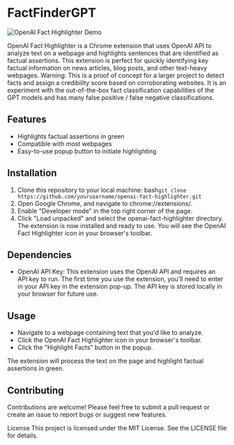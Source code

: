 # FactFinderGPT

![OpenAI Fact Highlighter Demo](https://cryptid-megalodon.github.io/images/FactFinderGPT_Demo_Sreenshot.png)

OpenAI Fact Highlighter is a Chrome extension that uses OpenAI API to analyze text on a webpage and highlights sentences that are identified as factual assertions. This extension is perfect for quickly identifying key factual information on news articles, blog posts, and other text-heavy webpages.
Warning: This is a proof of concept for a larger project to detect facts and assign a credibility score based on corroborating websites. It is an experiment with the out-of-the-box fact classification capabilities of the GPT models and has many false positive / false negative classifications.

## Features
* Highlights factual assertions in green
* Compatible with most webpages
* Easy-to-use popup button to initiate highlighting

## Installation
1) Clone this repository to your local machine:
bash```git clone https://github.com/yourusername/openai-fact-highlighter.git```
2) Open Google Chrome, and navigate to chrome://extensions/.
3) Enable "Developer mode" in the top right corner of the page.
4) Click "Load unpacked" and select the openai-fact-highlighter directory.
The extension is now installed and ready to use. You will see the OpenAI Fact Highlighter icon in your browser's toolbar.

## Dependencies
* OpenAI API Key: This extension uses the OpenAI API and requires an API key to run. The first time you use the extension, you'll need to enter in your API key in the extension pop-up. The API key is stored locally in your browser for future use.

## Usage
* Navigate to a webpage containing text that you'd like to analyze.
* Click the OpenAI Fact Highlighter icon in your browser's toolbar.
* Click the "Highlight Facts" button in the popup.

The extension will process the text on the page and highlight factual assertions in green.

## Contributing
Contributions are welcome! Please feel free to submit a pull request or create an issue to report bugs or suggest new features.

License
This project is licensed under the MIT License. See the LICENSE file for details.
